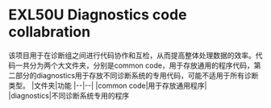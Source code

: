  # EXL50U Diagnostics code collabration
该项目用于在诊断组之间进行代码协作和互检，从而提高整体处理数据的效率。代码一共分为两个大文件夹，分别是common code，用于存放通用的程序代码，第二部分的diagnostics用于存放不同诊断系统的专用代码，可能不适用于所有诊断类型。
|文件夹|功能
|--|--|
|common code|用于存放通用程序|      
|diagnostics|不同诊断系统专用的程序 

